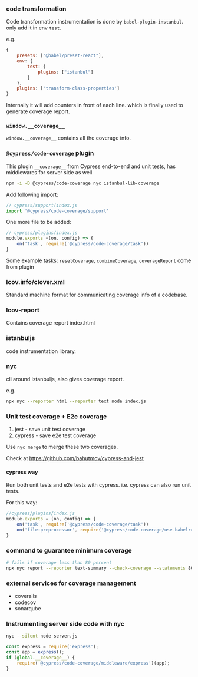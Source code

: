 

### code transformation

Code transformation instrumentation
is done by `babel-plugin-instanbul`.
only add it in env `test`.

e.g.
```js
{
    presets: ["@babel/preset-react"],
    env: {
        test: {
            plugins: ["istanbul"]
        }
    },
    plugins: ['transform-class-properties']
}
```

Internally it will add counters in front of each line. which is finally used to generate
coverage report.

### `window.__coverage__`

`window.__coverage__` contains all the coverage info.


### `@cypress/code-coverage` plugin

This plugin `__coverage__` from Cypress
end-to-end and unit tests, has middlewares for server side as well

```sh
npm -i -D @cypress/code-coverage nyc istanbul-lib-coverage
```

Add following import:
```js
// cypress/support/index.js
import '@cypress/code-coverage/support'
```

One more file to be added:
```js
// cypress/plugins/index.js
module.exports =(on, config) => {
    on('task', require('@cypress/code-coverage/task'))
}
```

Some example tasks: `resetCoverage`, `combineCoverage`, `coverageReport` come from plugin

### lcov.info/clover.xml

Standard machine format for communicating coverage info of a codebase.

### lcov-report

Contains coverage report index.html

### istanbuljs

code instrumentation library.

### nyc

cli around istanbuljs,
also gives coverage report.

e.g.
```sh
npx nyc --reporter html --reporter text node index.js
```


### Unit test coverage + E2e coverage

1. jest - save unit test coverage
2. cypress - save e2e test coverage

Use `nyc merge` to merge these two coverages.

Check at https://github.com/bahutmov/cypress-and-jest

#### cypress way
Run both unit tests and e2e tests with cypress.
i.e. cypress can also run unit tests.

For this way:
```js
//cypress/plugins/index.js
module.exports = (on, config) => {
    on('task', require('@cypress/code-coverage/task'))
    on('file:preprocessor', require('@cypress/code-coverage/use-babelrc'))
}
```

### command to guarantee minimum coverage

```sh
# fails if coverage less than 80 percent
npx nyc report --reporter text-summary --check-coverage --statements 80
```

### external services for coverage management

* coveralls
* codecov
* sonarqube

### Instrumenting server side code with nyc

```sh
nyc --silent node server.js
```

```js
const express = require('express');
const app = express();
if (global.__coverage__) {
    require('@cypress/code-coverage/middleware/express')(app);
}
```